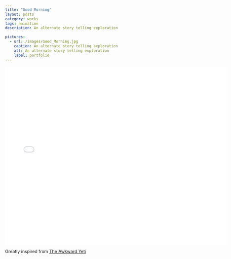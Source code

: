 ```yaml
---
title: "Good Morning"
layout: posts
category: works
tags: animation
description: An alternate story telling exploration

pictures:
  - url: /images/Good_Morning.jpg
    caption: An alternate story telling exploration
    alt: An alternate story telling exploration
    label: portfolio
---
```


<p>
	<iframe width="720" height="576" src="//www.youtube.com/embed/dxX9honElic?autoplay=true" frameborder="0" allowfullscreen ></iframe>
</p>

Greatly inspired from [The Awkward Yeti](http://theawkwardyeti.com/)

